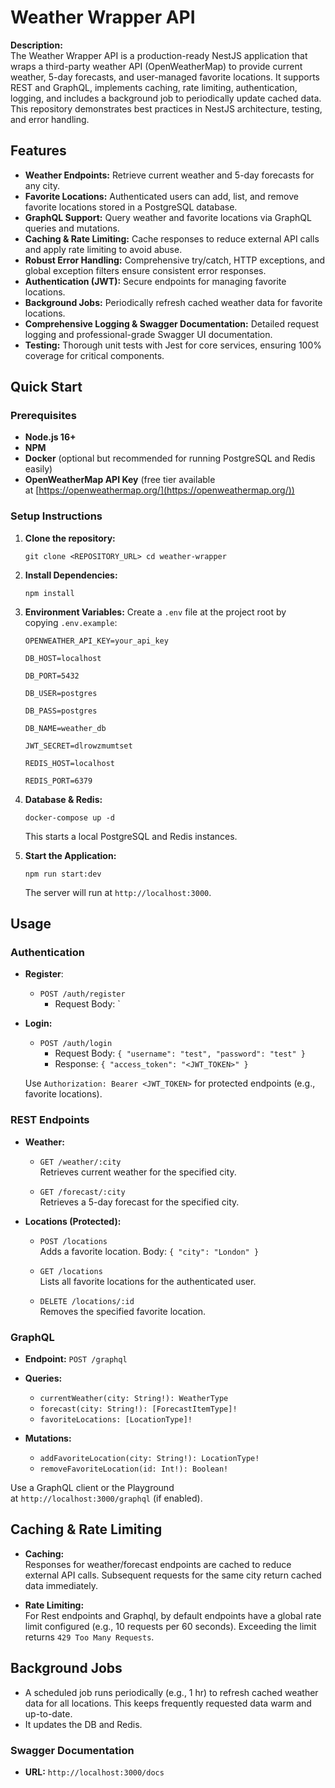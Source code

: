 # Weather Wrapper API

**Description:**  
The Weather Wrapper API is a production-ready NestJS application that wraps a third-party weather API (OpenWeatherMap) to provide current weather, 5-day forecasts, and user-managed favorite locations. It supports REST and GraphQL, implements caching, rate limiting, authentication, logging, and includes a background job to periodically update cached data. This repository demonstrates best practices in NestJS architecture, testing, and error handling.

## Features

- **Weather Endpoints:** Retrieve current weather and 5-day forecasts for any city.
- **Favorite Locations:** Authenticated users can add, list, and remove favorite locations stored in a PostgreSQL database.
- **GraphQL Support:** Query weather and favorite locations via GraphQL queries and mutations.
- **Caching & Rate Limiting:** Cache responses to reduce external API calls and apply rate limiting to avoid abuse.
- **Robust Error Handling:** Comprehensive try/catch, HTTP exceptions, and global exception filters ensure consistent error responses.
- **Authentication (JWT):** Secure endpoints for managing favorite locations.
- **Background Jobs:** Periodically refresh cached weather data for favorite locations.
- **Comprehensive Logging & Swagger Documentation:** Detailed request logging and professional-grade Swagger UI documentation.
- **Testing:** Thorough unit tests with Jest for core services, ensuring 100% coverage for critical components.

## Quick Start

### Prerequisites

- **Node.js 16+**
- **NPM**
- **Docker** (optional but recommended for running PostgreSQL and Redis easily)
- **OpenWeatherMap API Key** (free tier available at [https://openweathermap.org/](https://openweathermap.org/))

### Setup Instructions

1. **Clone the repository:**
    
    `git clone <REPOSITORY_URL> cd weather-wrapper`
    
2. **Install Dependencies:**
    
    `npm install`
    
3. **Environment Variables:** Create a `.env` file at the project root by copying `.env.example`:
    ```
    OPENWEATHER_API_KEY=your_api_key

    DB_HOST=localhost

    DB_PORT=5432

    DB_USER=postgres

    DB_PASS=postgres

    DB_NAME=weather_db

    JWT_SECRET=dlrowzmumtset

    REDIS_HOST=localhost

    REDIS_PORT=6379
    ```
    
4. **Database & Redis:**
    
    `docker-compose up -d`
    
    This starts a local PostgreSQL and Redis instances.
    
5. **Start the Application:**
    
    `npm run start:dev`
    
    The server will run at `http://localhost:3000`.

## Usage

### Authentication

- **Register**:

	- `POST /auth/register`
		- Request Body: 
`
- **Login:**
    
    - `POST /auth/login`
	    - Request Body: `{ "username": "test", "password": "test" }`
	    - Response: `{ "access_token": "<JWT_TOKEN>" }`
    
    Use `Authorization: Bearer <JWT_TOKEN>` for protected endpoints (e.g., favorite locations).

### REST Endpoints

- **Weather:**
    
    - `GET /weather/:city`  
        Retrieves current weather for the specified city.
        
    - `GET /forecast/:city`  
        Retrieves a 5-day forecast for the specified city.
        
- **Locations (Protected):**
    
    - `POST /locations`  
        Adds a favorite location. Body: `{ "city": "London" }`
        
    - `GET /locations`  
        Lists all favorite locations for the authenticated user.
        
    - `DELETE /locations/:id`  
        Removes the specified favorite location.
        

### GraphQL

- **Endpoint:** `POST /graphql`
    
- **Queries:**
    
    - `currentWeather(city: String!): WeatherType`
    - `forecast(city: String!): [ForecastItemType]!`
    - `favoriteLocations: [LocationType]!`
- **Mutations:**
    
    - `addFavoriteLocation(city: String!): LocationType!`
    - `removeFavoriteLocation(id: Int!): Boolean!`

Use a GraphQL client or the Playground at `http://localhost:3000/graphql` (if enabled).

## Caching & Rate Limiting

- **Caching:**  
    Responses for weather/forecast endpoints are cached to reduce external API calls. Subsequent requests for the same city return cached data immediately.
    
- **Rate Limiting:**  
    For Rest endpoints and Graphql,  by default endpoints have a global rate limit configured (e.g., 10 requests per 60 seconds). Exceeding the limit returns `429 Too Many Requests`.
    

## Background Jobs

- A scheduled job runs periodically (e.g., 1 hr) to refresh cached weather data for all locations. This keeps frequently requested data warm and up-to-date.
- It updates the DB and Redis.

### Swagger Documentation

- **URL:** `http://localhost:3000/docs`